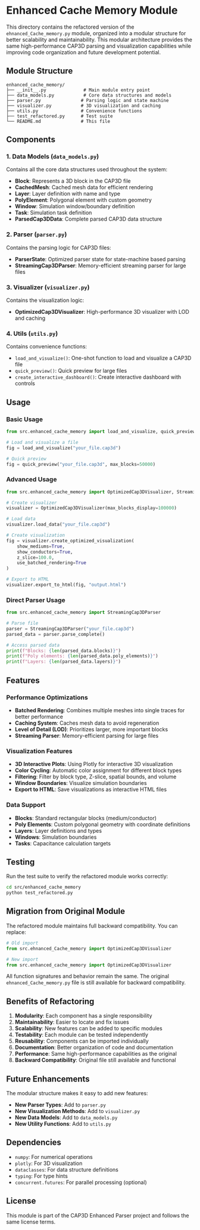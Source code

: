 # Enhanced Cache Memory Module

This directory contains the refactored version of the `ehnanced_Cache_memory.py` module, organized into a modular structure for better scalability and maintainability. This modular architecture provides the same high-performance CAP3D parsing and visualization capabilities while improving code organization and future development potential.

## Module Structure

```
enhanced_cache_memory/
├── __init__.py              # Main module entry point
├── data_models.py           # Core data structures and models
├── parser.py               # Parsing logic and state machine
├── visualizer.py           # 3D visualization and caching
├── utils.py                # Convenience functions
├── test_refactored.py      # Test suite
└── README.md               # This file
```

## Components

### 1. Data Models (`data_models.py`)

Contains all the core data structures used throughout the system:

- **Block**: Represents a 3D block in the CAP3D file
- **CachedMesh**: Cached mesh data for efficient rendering
- **Layer**: Layer definition with name and type
- **PolyElement**: Polygonal element with custom geometry
- **Window**: Simulation window/boundary definition
- **Task**: Simulation task definition
- **ParsedCap3DData**: Complete parsed CAP3D data structure

### 2. Parser (`parser.py`)

Contains the parsing logic for CAP3D files:

- **ParserState**: Optimized parser state for state-machine based parsing
- **StreamingCap3DParser**: Memory-efficient streaming parser for large files

### 3. Visualizer (`visualizer.py`)

Contains the visualization logic:

- **OptimizedCap3DVisualizer**: High-performance 3D visualizer with LOD and caching

### 4. Utils (`utils.py`)

Contains convenience functions:

- `load_and_visualize()`: One-shot function to load and visualize a CAP3D file
- `quick_preview()`: Quick preview for large files
- `create_interactive_dashboard()`: Create interactive dashboard with controls

## Usage

### Basic Usage

```python
from src.enhanced_cache_memory import load_and_visualize, quick_preview

# Load and visualize a file
fig = load_and_visualize("your_file.cap3d")

# Quick preview
fig = quick_preview("your_file.cap3d", max_blocks=50000)
```

### Advanced Usage

```python
from src.enhanced_cache_memory import OptimizedCap3DVisualizer, StreamingCap3DParser

# Create visualizer
visualizer = OptimizedCap3DVisualizer(max_blocks_display=100000)

# Load data
visualizer.load_data("your_file.cap3d")

# Create visualization
fig = visualizer.create_optimized_visualization(
    show_mediums=True,
    show_conductors=True,
    z_slice=100.0,
    use_batched_rendering=True
)

# Export to HTML
visualizer.export_to_html(fig, "output.html")
```

### Direct Parser Usage

```python
from src.enhanced_cache_memory import StreamingCap3DParser

# Parse file
parser = StreamingCap3DParser("your_file.cap3d")
parsed_data = parser.parse_complete()

# Access parsed data
print(f"Blocks: {len(parsed_data.blocks)}")
print(f"Poly elements: {len(parsed_data.poly_elements)}")
print(f"Layers: {len(parsed_data.layers)}")
```

## Features

### Performance Optimizations

- **Batched Rendering**: Combines multiple meshes into single traces for better performance
- **Caching System**: Caches mesh data to avoid regeneration
- **Level of Detail (LOD)**: Prioritizes larger, more important blocks
- **Streaming Parser**: Memory-efficient parsing for large files

### Visualization Features

- **3D Interactive Plots**: Using Plotly for interactive 3D visualization
- **Color Cycling**: Automatic color assignment for different block types
- **Filtering**: Filter by block type, Z-slice, spatial bounds, and volume
- **Window Boundaries**: Visualize simulation boundaries
- **Export to HTML**: Save visualizations as interactive HTML files

### Data Support

- **Blocks**: Standard rectangular blocks (medium/conductor)
- **Poly Elements**: Custom polygonal geometry with coordinate definitions
- **Layers**: Layer definitions and types
- **Windows**: Simulation boundaries
- **Tasks**: Capacitance calculation targets

## Testing

Run the test suite to verify the refactored module works correctly:

```bash
cd src/enhanced_cache_memory
python test_refactored.py
```

## Migration from Original Module

The refactored module maintains full backward compatibility. You can replace:

```python
# Old import
from src.ehnanced_Cache_memory import OptimizedCap3DVisualizer

# New import
from src.enhanced_cache_memory import OptimizedCap3DVisualizer
```

All function signatures and behavior remain the same. The original `ehnanced_Cache_memory.py` file is still available for backward compatibility.

## Benefits of Refactoring

1. **Modularity**: Each component has a single responsibility
2. **Maintainability**: Easier to locate and fix issues
3. **Scalability**: New features can be added to specific modules
4. **Testability**: Each module can be tested independently
5. **Reusability**: Components can be imported individually
6. **Documentation**: Better organization of code and documentation
7. **Performance**: Same high-performance capabilities as the original
8. **Backward Compatibility**: Original file still available and functional

## Future Enhancements

The modular structure makes it easy to add new features:

- **New Parser Types**: Add to `parser.py`
- **New Visualization Methods**: Add to `visualizer.py`
- **New Data Models**: Add to `data_models.py`
- **New Utility Functions**: Add to `utils.py`

## Dependencies

- `numpy`: For numerical operations
- `plotly`: For 3D visualization
- `dataclasses`: For data structure definitions
- `typing`: For type hints
- `concurrent.futures`: For parallel processing (optional)

## License

This module is part of the CAP3D Enhanced Parser project and follows the same license terms.
